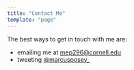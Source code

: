 ```yaml
---
title: "Contact Me"
template: "page"
---
```


The best ways to get in touch with me are:

- emailing me at [mep296@cornell.edu](mailto:mep296@cornell.edu)
- tweeting [@marcusposey_](https://twitter.com/marcusposey_)